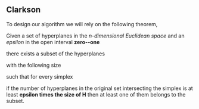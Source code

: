 ## Clarkson

To design our algorithm we will rely on the following theorem,

Given a set of hyperplanes in the *n-dimensional Euclidean space* and an
*epsilon* in the open interval **zero--one**

there exists a subset of the hyperplanes

with the following size

such that for every simplex

if the number of hyperplanes in the original set intersecting the simplex is at
least **epsilon times the size of H** then at least one of them belongs to the
subset.



